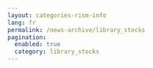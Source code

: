 ```yaml
---
layout: categories-rism-info
lang: fr
permalink: /news-archive/library_stocks
pagination: 
  enabled: true
  category: library_stocks
---
```

